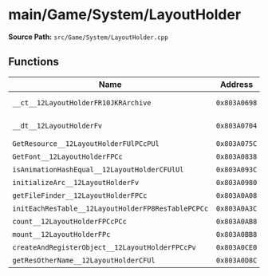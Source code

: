 # main/Game/System/LayoutHolder

**Source Path:** `src/Game/System/LayoutHolder.cpp`

## Functions

| Name | Address | Match % |
|------|---------|---------|
| `__ct__12LayoutHolderFR10JKRArchive` | `0x803A0698` | :white_check_mark: (100.0%) |
| `__dt__12LayoutHolderFv` | `0x803A0704` | :white_check_mark: (100.0%) |
| `GetResource__12LayoutHolderFUlPCcPUl` | `0x803A075C` | :x: (0.0%) |
| `GetFont__12LayoutHolderFPCc` | `0x803A0838` | :x: (0.0%) |
| `isAnimationHashEqual__12LayoutHolderCFUlUl` | `0x803A093C` | :x: (0.0%) |
| `initializeArc__12LayoutHolderFv` | `0x803A0980` | :x: (0.0%) |
| `getFileFinder__12LayoutHolderFPCc` | `0x803A0A08` | :x: (0.0%) |
| `initEachResTable__12LayoutHolderFP8ResTablePCPCc` | `0x803A0A3C` | :x: (0.0%) |
| `count__12LayoutHolderFPCcPCc` | `0x803A0AB8` | :x: (0.0%) |
| `mount__12LayoutHolderFPc` | `0x803A0BB8` | :x: (0.0%) |
| `createAndRegisterObject__12LayoutHolderFPCcPv` | `0x803A0CE0` | :x: (0.0%) |
| `getResOtherName__12LayoutHolderCFUl` | `0x803A0D8C` | :x: (0.0%) |